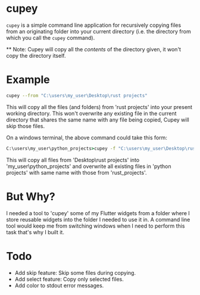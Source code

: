 # cupey

```cupey``` is a simple command line application for recursively copying files from an originating folder
into your current directory (i.e. the directory from which you call the ```cupey``` command).

** Note: Cupey will copy all the *contents* of the directory given, it won't copy the directory itself.


# Example
```bash
cupey --from "C:\users\my_user\Desktop\rust projects"
```
This will copy all the files (and folders) from 'rust projects' into your present working directory.
This won't overwrite any existing file in the current directory that shares the same name with any
file being copied, Cupey will skip those files.

On a windows terminal, the above command could take this form:
```cmd
C:\users\my_user\python_projects>cupey -f "C:\users\my_user\Desktop\rust projects" --overwrite
```
This will copy all files from 'Desktop\rust projects' into 'my_user\python_projects' and overwrite
all existing files in 'python projects' with same name with those from 'rust_projects'.

# But Why?
I needed a tool to 'cupey' some of my Flutter widgets from a folder where I store reusable widgets
into the folder I needed to use it in. A command line tool would keep me from switching windows when I
need to perform this task that's why I built it.

# Todo
- Add skip feature: Skip some files during copying.
- Add select feature: Copy only selected files.
- Add color to stdout error messages.
